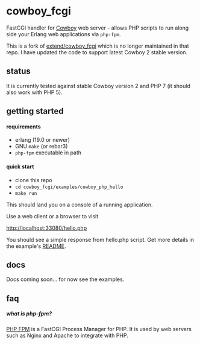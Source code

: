 # cowboy_fcgi

FastCGI handler for [Cowboy](https://github.com/ninenines/cowboy) web server -
allows PHP scripts to run along side your Erlang web applications via `php-fpm`.

This is a fork of [extend/cowboy_fcgi](https://github.com/extend/cowboy_fcgi)
which is no longer maintained in that repo. I have updated the code to support
latest Cowboy 2 stable version.

## status

It is currently tested against stable Cowboy version 2 and PHP 7 (it should
also work with PHP 5).

## getting started

#### requirements

* erlang (19.0 or newer)
* GNU `make` (or rebar3)
* `php-fpm` executable in path

#### quick start

* clone this repo
* `cd cowboy_fcgi/examples/cowboy_php_hello`
* `make run`

This should land you on a console of a running application.

Use a web client or a browser to visit

[http://localhost:33080/hello.php](http://localhost:33080/hello.php)

You should see a simple response from hello.php script. Get more details in the
example's
[README](https://github.com/unix1/cowboy_fcgi/tree/master/examples/cowboy_php_hello).

## docs

Docs coming soon... for now see the examples.

## faq

##### *what is php-fpm?*

[PHP FPM](https://secure.php.net/manual/en/install.fpm.php) is a FastCGI
Process Manager for PHP. It is used by web servers such as Nginx and Apache to
integrate with PHP.
